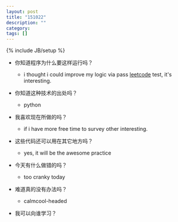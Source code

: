 ```yaml
---
layout: post
title: "151022"
description: ""
category: 
tags: []
---
```

{% include JB/setup %}

* 你知道程序为什么要这样运行吗？
  * i thought i could improve my logic via pass [leetcode](https://leetcode.com/problemset/algorithms/) test, it's interesting.

* 你知道这种技术的出处吗？
  * python

* 我喜欢现在所做的吗？
  * if i have more free time to survey other interesting.

* 这些代码还可以用在其它地方吗？
  * yes, it will be the awesome practice

* 今天有什么做错的吗？
  * too cranky today

* 难道真的没有办法吗？
  * calmcool-headed 

* 我可以向谁学习？
 
